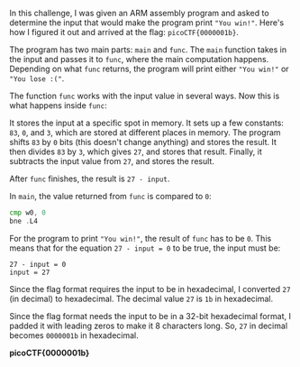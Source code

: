 In this challenge, I was given an ARM assembly program and asked to determine the input that would make the program print `"You win!"`. Here's how I figured it out and arrived at the flag: `picoCTF{0000001b}`.

The program has two main parts: `main` and `func`. The `main` function takes in the input and passes it to `func`, where the main computation happens. Depending on what `func` returns, the program will print either `"You win!"` or `"You lose :("`.

The function `func` works with the input value in several ways. Now this is what happens inside `func`:

It stores the input at a specific spot in memory.
It sets up a few constants: `83`, `0`, and `3`, which are stored at different places in memory.
The program shifts `83` by `0` bits (this doesn't change anything) and stores the result.
It then divides `83` by `3`, which gives `27`, and stores that result.
Finally, it subtracts the input value from `27`, and stores the result.

After `func` finishes, the result is `27 - input`.

In `main`, the value returned from `func` is compared to `0`:

```asm
cmp w0, 0
bne .L4
```

For the program to print `"You win!"`, the result of `func` has to be `0`. This means that for the equation `27 - input = 0` to be true, the input must be:

```
27 - input = 0
input = 27
```

Since the flag format requires the input to be in hexadecimal, I converted `27` (in decimal) to hexadecimal. The decimal value `27` is `1b` in hexadecimal.

Since the flag format needs the input to be in a 32-bit hexadecimal format, I padded it with leading zeros to make it 8 characters long. So, `27` in decimal becomes `0000001b` in hexadecimal. 

**picoCTF{0000001b}**
